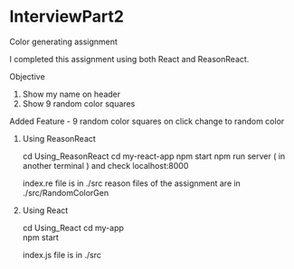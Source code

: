 # InterviewPart2
Color generating assignment
									

I completed this assignment using both React and ReasonReact.

Objective 
1. Show my name on header
2. Show 9 random color squares
	     	   
Added Feature - 9 random color squares on click change to random color 

 1. Using ReasonReact
 
    cd Using_ReasonReact
    cd my-react-app
    npm start
    npm run server ( in another terminal ) and check localhost:8000
    
    index.re file is in ./src
    reason files of the assignment are in ./src/RandomColorGen
    
    
 2. Using React
    
    cd Using_React
    cd my-app  
    npm start
    
    index.js file is in ./src

